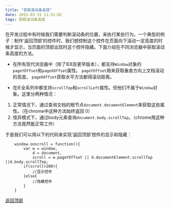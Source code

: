 ```yaml
---
title: "获取滚动条高度"
date: 2015-03-31 11:51:02
tags: 获取滚动条高度
---
```


在开发过程中有时候我们需要判断滚动条的位置，来执行某些行为。一个典型的例子：制作‘返回顶部’的控件时，我们想控制这个控件在页面向下滚动一定高度的时候才显示，当页面的顶部出现时这个控件隐藏。下面介绍在不同浏览器中获取滚动条高度的方法。
<!--more-->

- 在所有现代浏览器中（除了IE8及更早版本），都支持`Window`对象的`pageYOffset`和`pageXOffset`属性。
`pageYOffset`用来获取垂直方向上文档滚动的高度。
`pageXOffset`获取水平方法都得滚动距离。

- 在IE全系列中都支持`scrollTop`和`scrollLeft`属性。但他们不属于`Window`对象。这里分两种情况：
 1. 正常情况下，通过查询文档的根节点`document.documentElement`来获取这些属性。（在chrome中这种方法始终返回 0）
 2. 怪异模式下，通过body元素查询`document.body.scrollTop`。（chrome用这种方法竟然能正常工作）

于是我们可以用以下的代码来实现‘返回顶部’控件的显示和隐藏：


        window.onscroll = function(){
            var w = window,
                d = document,
                scroll = w.pageYOffset || d.documentElement.scrollTop ||d.body.scrollTop;
            if(scroll>200){
                //显示控件
            }else{
                //隐藏控件
            }
        }

[返回顶部](#header)




